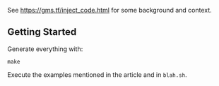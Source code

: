 See https://gms.tf/inject_code.html for some background and
context.

## Getting Started

Generate everything with:

```
make
```

Execute the examples mentioned in the article and in `blah.sh`.
